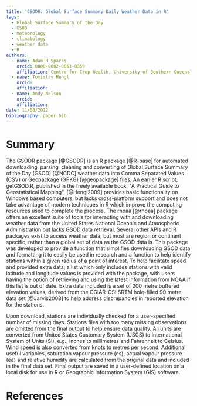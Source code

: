 ```yaml
---
title: 'GSODR: Global Surface Summary Daily Weather Data in R'
tags:
  - Global Surface Summary of the Day
  - GSOD
  - meteorology
  - climatology
  - weather data
  - R
authors:
  - name: Adam H Sparks
    orcid: 0000-0002-0061-8359
    affiliation: Centre for Crop Health, University of Southern Queensland, Toowoomba, Queensland, Australia
  - name: Tomislav Hengl
    orcid: 
    affiliation: 
  - name: Andy Nelson
    orcid: 
    affiliation: 
date: 11/08/2012
bibliography: paper.bib
---
```


# Summary

The GSODR package [@GSODR] is an R package [@R-base] for automated
downloading, parsing, cleaning and converting of Global Surface Summary of the
Day (GSOD) [@NCDC] weather data into Comma Separated Values (CSV) or
Geopackage (GPKG) [@geopackage] files. An earlier R script, getGSOD.R, published
in the freely available book, "A Practical Guide to Geostatistical Mapping", 
[@Hengl2009] provides basic functionality on Windows based computers, but lacks
cross-platform support and does not take advantage of modern techniques in R
which improve the computing resources used to complete the process. The rnoaa
[@rnoaa] package offers an excellent suite of tools for interacting with and
downloading weather data from the United States National Oceanic and Atmospheric
Administration but lacks GSOD data retrieval. Several other APIs and R packages
exist to access weather data, but most are region or continent specific, rather
than a global set of data as the GSOD data is. This package was developed to
provide a function that simplifies downloading GSOD data and formatting it to
easily be used in research and a function to help identify stations within a
given radius of a point of interest. To help facilitate speed and provided extra
data, a list which only includes stations with valid latitude and longitude
values is provided with the package, with users having the option of retrieving
and using the latest information from NOAA if this list is out of date. Extra
data included is a set of 200 metre buffered elevation values, derived from the
CGIAR-CSI SRTM hole-filled 90 metre data set [@Jarvis2008] to help address
discrepancies in reported elevation for the stations.

Upon download, stations are individually checked for a user-specified number of
missing days. Stations files with too many missing observations are omitted from
the final output to help ensure data quality. All units are converted from
United States Customary System (USCS) to International System of Units (SI),
e.g., inches to millimetres and Fahrenheit to Celsius. Wind speed is also
converted from knots to metres per second. Additional useful variables,
saturation vapour pressure (es), actual vapour pressure (ea) and relative humidity
are calculated from the original data and included in the final data set. Final
output are saved in a user-defined location on a local disk for use in R or
Geographic Information System (GIS) software.

# References

